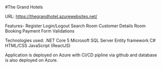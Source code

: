 #The Grand Hotels

URL: https://thegrandhotel.azurewebsites.net/

Features-
    Register
    Login/Logout
    Search Room
    Customer Details
    Room Booking
    Payment
    Form Validations

Technologies used:
    .NET Core 5
    Microsoft SQL Server
    Entity framework
    C#
    HTML/CSS
    JavaScript (ReactJS)

Application is deployed on Azure with CI/CD pipline via github and database is also deployed on Azure.
